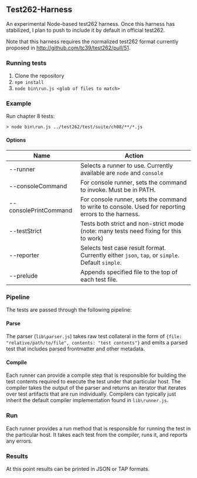 ## Test262-Harness
An experimental Node-based test262 harness. Once this harness has stabilized, I plan to push to include it by default in official test262.

Note that this harness requires the normalized test262 format currently proposed in <http://github.com/tc39/test262/pull/51>.

### Running tests
1. Clone the repository
2. `npm install`
3. `node bin\run.js <glob of files to match>`

### Example
Run chapter 8 tests:

`> node bin\run.js ../test262/test/suite/ch08/**/*.js`

#### Options
| Name    | Action      |
|------------|---------------|
| --runner | Selects a runner to use. Currently available are `node` and `console`
| --consoleCommand | For console runner, sets the command to invoke. Must be in PATH.
| --consolePrintCommand | For console runner, sets the command to write to console. Used for reporting errors to the harness.
| --testStrict | Tests both strict and non-strict mode (note: many tests need fixing for this to work)
| --reporter | Selects test case result format. Currently either `json`, `tap`, or `simple`. Default `simple`.
| --prelude | Appends specified file to the top of each test file.

### Pipeline

The tests are passed through the following pipeline:

#### Parse
The parser (`lib\parser.js`) takes raw test collateral in the form of `{file: "relative/path/to/file", contents: "test contents"}` and emits a parsed test that includes parsed frontmatter and other metadata.

#### Compile
Each runner can provide a compile step that is responsible for building the test contents required to execute the test under that particular host. The compiler takes the output of the parser and returns an iterator that iterates over test artifacts that are run individually. Compilers can typically just inherit the default compiler implementation found in `lib\runner.js`.

### Run
Each runner provides a run method that is responsible for running the test in the particular host. It takes each test from the compiler, runs it, and reports any errors.

### Results
At this point results can be printed in JSON or TAP formats.
